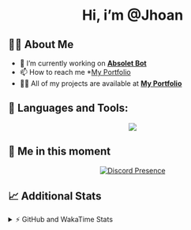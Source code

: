 <h1 align="center">Hi, i’m @Jhoan</h1>

## 🙋‍♂️ About Me

- 🔭 I’m currently working on **[Absolet Bot](https://strider.cloud)**
- 📫 How to reach me *[My Portfolio](https://jhoan.me/contact)
- 👨‍💻 All of my projects are available at **[My Portfolio](https://jhoan.me)**

## 🚀 Languages and Tools:
<p align="center">
  <a href="https://skillicons.dev">
    <img src="https://skillicons.dev/icons?i=js,ts,html,css,bootstrap,nodejs,express,vscode,neovim,vim,atom,cloudflare,git,github,discord,bots,linux,mongodb,nginx,redis,wordpress,heroku&perline=11" />
  </a>
</p>
  
## 👤 Me in this moment
<p align="center">
    <a href="https://discord.com/users/612460795124776960" target="_blank" rel="nofollow">
        <img src="https://lanyard-profile-readme.vercel.app/api/612460795124776960?idleMessage=Probably%20coding%20Absolet..." alt="Discord Presence" align="center">
    </a>
</p>

## 📈 Additional Stats
<details>
    <summary>⚡ GitHub and WakaTime Stats</summary>
    <br/>

<!--START_SECTION:waka-->
![Code Time](http://img.shields.io/badge/Code%20Time-503%20hrs%202%20mins-blue)

**🐱 My GitHub Data** 

> 🏆 1,025 Contributions in the Year 2022
 > 
> 📦 169.0 kB Used in GitHub's Storage 
 > 
> 💼 Opted to Hire
 > 
> 📜 4 Public Repositories 
 > 
> 🔑 36 Private Repositories  
 > 
**I'm an Early 🐤** 

```text
🌞 Morning    84 commits     ██░░░░░░░░░░░░░░░░░░░░░░░   10.73% 
🌆 Daytime    345 commits    ███████████░░░░░░░░░░░░░░   44.06% 
🌃 Evening    318 commits    ██████████░░░░░░░░░░░░░░░   40.61% 
🌙 Night      36 commits     █░░░░░░░░░░░░░░░░░░░░░░░░   4.6%

```
📅 **I'm Most Productive on Saturday** 

```text
Monday       114 commits    ███░░░░░░░░░░░░░░░░░░░░░░   14.56% 
Tuesday      127 commits    ████░░░░░░░░░░░░░░░░░░░░░   16.22% 
Wednesday    135 commits    ████░░░░░░░░░░░░░░░░░░░░░   17.24% 
Thursday     76 commits     ██░░░░░░░░░░░░░░░░░░░░░░░   9.71% 
Friday       109 commits    ███░░░░░░░░░░░░░░░░░░░░░░   13.92% 
Saturday     152 commits    ████░░░░░░░░░░░░░░░░░░░░░   19.41% 
Sunday       70 commits     ██░░░░░░░░░░░░░░░░░░░░░░░   8.94%

```


📊 **This Week I Spent My Time On** 

```text
⌚︎ Time Zone: America/Bogota

💬 Programming Languages: 
JavaScript               6 hrs 20 mins       ███████████████████████░░   93.46% 
TypeScript               10 mins             ░░░░░░░░░░░░░░░░░░░░░░░░░   2.7% 
YAML                     8 mins              ░░░░░░░░░░░░░░░░░░░░░░░░░   2.19% 
EJS                      4 mins              ░░░░░░░░░░░░░░░░░░░░░░░░░   1.16% 
JSON                     2 mins              ░░░░░░░░░░░░░░░░░░░░░░░░░   0.49%

🔥 Editors: 
VS Code                  6 hrs 47 mins       █████████████████████████   100.0%

🐱‍💻 Projects: 
dilva                    6 hrs 35 mins       ████████████████████████░   97.13% 
api                      11 mins             ░░░░░░░░░░░░░░░░░░░░░░░░░   2.87%

💻 Operating System: 
Linux                    6 hrs 47 mins       █████████████████████████   100.0%

```

**I Mostly Code in JavaScript** 

```text
JavaScript               16 repos            ████████████████░░░░░░░░░   64.0% 
Java                     3 repos             ███░░░░░░░░░░░░░░░░░░░░░░   12.0% 
TypeScript               3 repos             ███░░░░░░░░░░░░░░░░░░░░░░   12.0% 
Shell                    1 repo              █░░░░░░░░░░░░░░░░░░░░░░░░   4.0% 
CSS                      1 repo              █░░░░░░░░░░░░░░░░░░░░░░░░   4.0%

```



 Last Updated on 26/11/2022 03:04:30 UTC
<!--END_SECTION:waka-->
</details>

